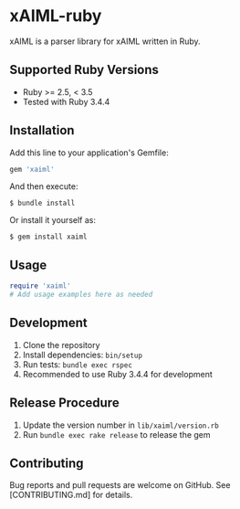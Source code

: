 # xAIML-ruby

xAIML is a parser library for xAIML written in Ruby.

## Supported Ruby Versions

- Ruby >= 2.5, < 3.5
- Tested with Ruby 3.4.4

## Installation

Add this line to your application's Gemfile:

```ruby
gem 'xaiml'
```

And then execute:

    $ bundle install

Or install it yourself as:

    $ gem install xaiml

## Usage

```ruby
require 'xaiml'
# Add usage examples here as needed
```

## Development

1. Clone the repository
2. Install dependencies: `bin/setup`
3. Run tests: `bundle exec rspec`
4. Recommended to use Ruby 3.4.4 for development

## Release Procedure

1. Update the version number in `lib/xaiml/version.rb`
2. Run `bundle exec rake release` to release the gem

## Contributing

Bug reports and pull requests are welcome on GitHub. See [CONTRIBUTING.md] for details.
